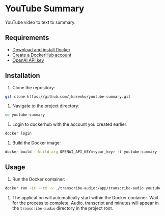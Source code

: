 # YouTube Summary

YouTube video to text to summary.

## Requirements

- [Download and install Docker](https://docs.docker.com/get-docker/)
- [Create a DockerHub account](https://hub.docker.com/signup)
- [OpenAI API key](https://platform.openai.com/account/api-keys)

## Installation

1. Clone the repository:

```bash
git clone https://github.com/jkarenko/youtube-summary.git
```

1. Navigate to the project directory:

```bash
cd youtube-summary
```

1. Login to dockerhub with the account you created earlier:

```bash
docker login
```

1. Build the Docker image:

```bash
docker build --build-arg OPENAI_API_KEY=<your_key> -t youtube-summary .
```

## Usage

1. Run the Docker container:

```bash
docker run -it --rm -v ./transcribe-audio:/app/transcribe-audio youtube-summary <YouTube video URL>
```

1. The application will automatically start within the Docker container. Wait for the process to complete. Audio, transcript and minutes will appear in the `transcribe-audio` directory in the project root.
